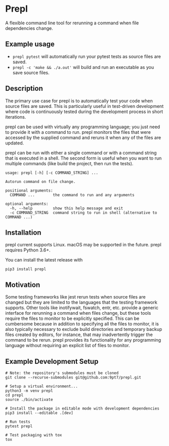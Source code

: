 # Prepl

A flexible command line tool for rerunning a command when file dependencies change.

## Example usage
- `prepl pytest` will automatically run your pytest tests as source files are saved.
- `prepl -c 'make && ./a.out'` will build and run an executable as you save source files.

## Description
The primary use case for prepl is to automatically test your code when source files are saved. This is particularly useful in test-driven development where code is continuously tested during the development process in short iterations.

prepl can be used with virtually any programming language; you just need to provide it with a command to run. prepl monitors the files that were accessed by the supplied command and reruns it when any of the files are updated.

prepl can be run with either a single command or with a command string that is executed in a shell. The second form is useful when you want to run multiple commands (like build the project, then run the tests).
```
usage: prepl [-h] [-c COMMAND_STRING] ...

Autorun command on file change.

positional arguments:
  COMMAND ...        the command to run and any arguments

optional arguments:
  -h, --help         show this help message and exit
  -c COMMAND_STRING  command string to run in shell (alternative to COMMAND ...)
```

## Installation
prepl current supports Linux. macOS may be supported in the future. prepl requires Python 3.6+.

You can install the latest release with
```
pip3 install prepl
```

## Motivation
Some testing frameworks like jest rerun tests when source files are changed but they are limited to the languages that the testing framework supports. Other tools like inotifywait, fswatch, entr, etc. provide a generic interface for rerunning a command when files change, but these tools require the files to monitor to be explicitly specified. This can be cumbersome because in addition to specifying all the files to monitor, it is also typically necessary to exclude build directories and temporary backup files created by editors, for instance, that may inadvertently trigger the command to be rerun. prepl provides its functionality for any programming language without requiring an explicit list of files to monitor.

## Example Development Setup
```
# Note: the repository's submodules must be cloned
git clone --recurse-submodules git@github.com:9pt7/prepl.git

# Setup a virtual environment...
python3 -m venv prepl
cd prepl
source ./bin/activate

# Install the package in editable mode with development dependencies
pip3 install --editable .[dev]

# Run tests
pytest prepl

# Test packaging with tox
tox
```
